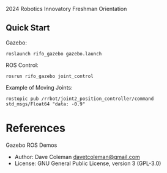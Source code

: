 2024 Robotics Innovatory Freshman Orientation

## Quick Start

Gazebo:

    roslaunch rifo_gazebo gazebo.launch

ROS Control:

    rosrun rifo_gazebo joint_control


Example of Moving Joints:

    rostopic pub /rrbot/joint2_position_controller/command std_msgs/Float64 "data: -0.9"

# References

Gazebo ROS Demos

* Author: Dave Coleman <davetcoleman@gmail.com>
* License: GNU General Public License, version 3 (GPL-3.0)
